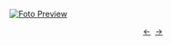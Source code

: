 [![Foto Preview](preview/n431.avif)](https://20essentials.github.io/project-000-431)

<div align="center" style="display: flex; justify-content: center;">
  <a  href="https://github.com/20essentials/project-000-430" target="_blank">&#8592;</a>
  &nbsp;&nbsp;
  <a  href="https://github.com/20essentials/project-000-432" target="_blank">&#8594;</a>
</div>
